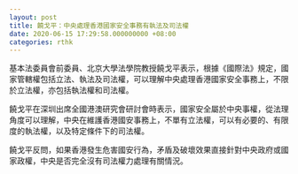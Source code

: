 ```yaml
---
layout: post
title: 饒戈平：中央處理香港國家安全事務有執法及司法權
date: 2020-06-15 17:29:58.000000000 +08:00
categories: rthk
---
```


基本法委員會前委員、北京大學法學院教授饒戈平表示，根據《國際法》規定，國家管轄權包括立法、執法及司法權，可以理解中央處理香港國家安全事務上，不限於立法權，亦包括執法權和司法權。

饒戈平在深圳出席全國港澳研究會研討會時表示，國家安全屬於中央事權，從法理角度可以理解，中央在維護香港國安事務上，不單有立法權，可以有必要的、有限度的執法權，以及特定條件下的司法權。

饒戈平反問，如果香港發生危害國安行為，矛盾及破壞效果直接針對中央政府或國家政權，中央是否完全沒有司法權力處理有關情況。
